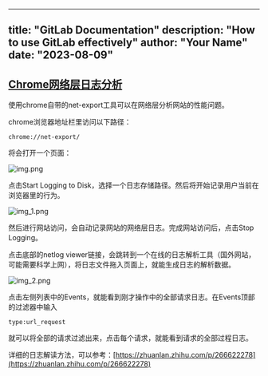  

---
title: "GitLab Documentation"
description: "How to use GitLab effectively"
author: "Your Name"
date: "2023-08-09"
---


## [Chrome网络层日志分析](http://114.242.246.250:8036/linux/kb/browser.html#chrome%E7%BD%91%E7%BB%9C%E5%B1%82%E6%97%A5%E5%BF%97%E5%88%86%E6%9E%90)

使用chrome自带的net-export工具可以在网络层分析网站的性能问题。

chrome浏览器地址栏里访问以下路径：

```
chrome://net-export/
```

将会打开一个页面：

![img.png](http://114.242.246.250:8036/assets/chrome-netlog-1-DxCMWc6T.png)

点击Start Logging to Disk，选择一个日志存储路径。然后将开始记录用户当前在浏览器里的行为。

![img_1.png](http://114.242.246.250:8036/assets/chrome-netlog-2-C8_cMZAu.png)

然后进行网站访问，会自动记录网站的网络层日志。完成网站访问后，点击Stop Logging。

点击底部的netlog viewer链接，会跳转到一个在线的日志解析工具（国外网站，可能需要科学上网），将日志文件拖入页面上，就能生成日志的解析数据。

![img_2.png](http://114.242.246.250:8036/assets/chrome-netlog-3-DOhrKyfz.png)

点击左侧列表中的Events，就能看到刚才操作中的全部请求日志。在Events顶部的过滤器中输入

```
type:url_request
```

就可以将全部的请求过滤出来，点击每个请求，就能看到请求的全部过程日志。

详细的日志解读方法，可以参考：[https://zhuanlan.zhihu.com/p/266622278](https://zhuanlan.zhihu.com/p/266622278)